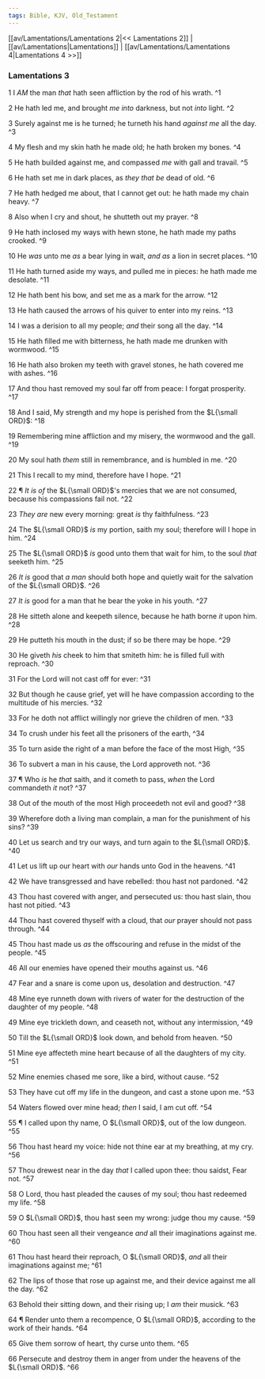```yaml
---
tags: Bible, KJV, Old_Testament
---
```


[[av/Lamentations/Lamentations 2|<< Lamentations 2]] | [[av/Lamentations|Lamentations]] | [[av/Lamentations/Lamentations 4|Lamentations 4 >>]]

### Lamentations 3

1 I _AM_ the man _that_ hath seen affliction by the rod of his wrath. ^1

2 He hath led me, and brought _me_ _into_ darkness, but not _into_ light. ^2

3 Surely against me is he turned; he turneth his hand _against_ _me_ all the day. ^3

4 My flesh and my skin hath he made old; he hath broken my bones. ^4

5 He hath builded against me, and compassed _me_ with gall and travail. ^5

6 He hath set me in dark places, as _they_ _that_ _be_ dead of old. ^6

7 He hath hedged me about, that I cannot get out: he hath made my chain heavy. ^7

8 Also when I cry and shout, he shutteth out my prayer. ^8

9 He hath inclosed my ways with hewn stone, he hath made my paths crooked. ^9

10 He _was_ unto me _as_ a bear lying in wait, _and_ _as_ a lion in secret places. ^10

11 He hath turned aside my ways, and pulled me in pieces: he hath made me desolate. ^11

12 He hath bent his bow, and set me as a mark for the arrow. ^12

13 He hath caused the arrows of his quiver to enter into my reins. ^13

14 I was a derision to all my people; _and_ their song all the day. ^14

15 He hath filled me with bitterness, he hath made me drunken with wormwood. ^15

16 He hath also broken my teeth with gravel stones, he hath covered me with ashes. ^16

17 And thou hast removed my soul far off from peace: I forgat prosperity. ^17

18 And I said, My strength and my hope is perished from the $L{\small ORD}$: ^18

19 Remembering mine affliction and my misery, the wormwood and the gall. ^19

20 My soul hath _them_ still in remembrance, and is humbled in me. ^20

21 This I recall to my mind, therefore have I hope. ^21

22 ¶ _It_ _is_ _of_ the $L{\small ORD}$'s mercies that we are not consumed, because his compassions fail not. ^22

23 _They_ _are_ new every morning: great _is_ thy faithfulness. ^23

24 The $L{\small ORD}$ _is_ my portion, saith my soul; therefore will I hope in him. ^24

25 The $L{\small ORD}$ _is_ good unto them that wait for him, to the soul _that_ seeketh him. ^25

26 _It_ _is_ good that _a_ _man_ should both hope and quietly wait for the salvation of the $L{\small ORD}$. ^26

27 _It_ _is_ good for a man that he bear the yoke in his youth. ^27

28 He sitteth alone and keepeth silence, because he hath borne _it_ upon him. ^28

29 He putteth his mouth in the dust; if so be there may be hope. ^29

30 He giveth _his_ cheek to him that smiteth him: he is filled full with reproach. ^30

31 For the Lord will not cast off for ever: ^31

32 But though he cause grief, yet will he have compassion according to the multitude of his mercies. ^32

33 For he doth not afflict willingly nor grieve the children of men. ^33

34 To crush under his feet all the prisoners of the earth, ^34

35 To turn aside the right of a man before the face of the most High, ^35

36 To subvert a man in his cause, the Lord approveth not. ^36

37 ¶ Who _is_ he _that_ saith, and it cometh to pass, _when_ the Lord commandeth _it_ not? ^37

38 Out of the mouth of the most High proceedeth not evil and good? ^38

39 Wherefore doth a living man complain, a man for the punishment of his sins? ^39

40 Let us search and try our ways, and turn again to the $L{\small ORD}$. ^40

41 Let us lift up our heart with _our_ hands unto God in the heavens. ^41

42 We have transgressed and have rebelled: thou hast not pardoned. ^42

43 Thou hast covered with anger, and persecuted us: thou hast slain, thou hast not pitied. ^43

44 Thou hast covered thyself with a cloud, that _our_ prayer should not pass through. ^44

45 Thou hast made us _as_ the offscouring and refuse in the midst of the people. ^45

46 All our enemies have opened their mouths against us. ^46

47 Fear and a snare is come upon us, desolation and destruction. ^47

48 Mine eye runneth down with rivers of water for the destruction of the daughter of my people. ^48

49 Mine eye trickleth down, and ceaseth not, without any intermission, ^49

50 Till the $L{\small ORD}$ look down, and behold from heaven. ^50

51 Mine eye affecteth mine heart because of all the daughters of my city. ^51

52 Mine enemies chased me sore, like a bird, without cause. ^52

53 They have cut off my life in the dungeon, and cast a stone upon me. ^53

54 Waters flowed over mine head; _then_ I said, I am cut off. ^54

55 ¶ I called upon thy name, O $L{\small ORD}$, out of the low dungeon. ^55

56 Thou hast heard my voice: hide not thine ear at my breathing, at my cry. ^56

57 Thou drewest near in the day _that_ I called upon thee: thou saidst, Fear not. ^57

58 O Lord, thou hast pleaded the causes of my soul; thou hast redeemed my life. ^58

59 O $L{\small ORD}$, thou hast seen my wrong: judge thou my cause. ^59

60 Thou hast seen all their vengeance _and_ all their imaginations against me. ^60

61 Thou hast heard their reproach, O $L{\small ORD}$, _and_ all their imaginations against me; ^61

62 The lips of those that rose up against me, and their device against me all the day. ^62

63 Behold their sitting down, and their rising up; I _am_ their musick. ^63

64 ¶ Render unto them a recompence, O $L{\small ORD}$, according to the work of their hands. ^64

65 Give them sorrow of heart, thy curse unto them. ^65

66 Persecute and destroy them in anger from under the heavens of the $L{\small ORD}$. ^66
